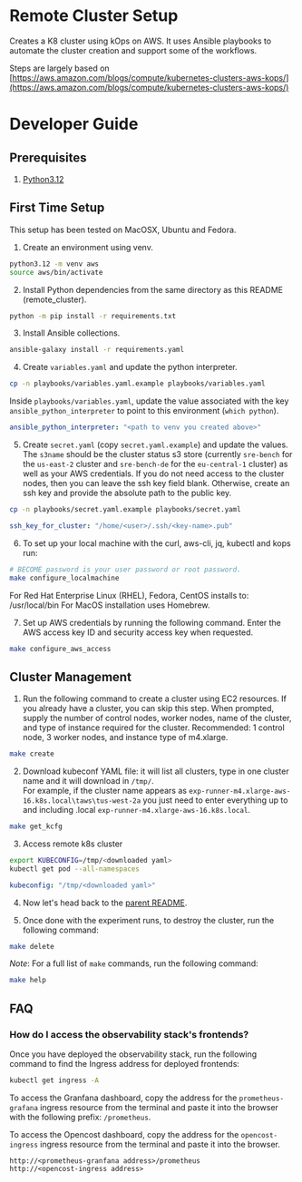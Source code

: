 # Remote Cluster Setup

Creates a K8 cluster using kOps on AWS. It uses Ansible playbooks to automate the cluster creation and support some of the workflows. 

Steps are largely based on [https://aws.amazon.com/blogs/compute/kubernetes-clusters-aws-kops/](https://aws.amazon.com/blogs/compute/kubernetes-clusters-aws-kops/)

# Developer Guide

## Prerequisites

1. [Python3.12](https://www.python.org/downloads/)

## First Time Setup

This setup has been tested on MacOSX, Ubuntu and Fedora.

1. Create an environment using venv.
```bash
python3.12 -m venv aws
source aws/bin/activate
```

2. Install Python dependencies from the same directory as this README (remote_cluster).
```bash
python -m pip install -r requirements.txt
```

3. Install Ansible collections.
```bash
ansible-galaxy install -r requirements.yaml
```

4. Create `variables.yaml` and update the python interpreter.
```bash
cp -n playbooks/variables.yaml.example playbooks/variables.yaml
```

Inside `playbooks/variables.yaml`, update the value associated with the key `ansible_python_interpreter` to point to this environment (`which python`).
```yaml
ansible_python_interpreter: "<path to venv you created above>"
```

5. Create `secret.yaml` (copy `secret.yaml.example`) and update the values. The `s3name` should be the cluster status s3 store (currently `sre-bench` for the `us-east-2` cluster and `sre-bench-de` for the `eu-central-1` cluster) as well as your AWS credentials. If you do not need access to the cluster nodes, then you can leave the ssh key field blank. Otherwise, create an ssh key and provide the absolute path to the public key.
```bash
cp -n playbooks/secret.yaml.example playbooks/secret.yaml
```
```yaml
ssh_key_for_cluster: "/home/<user>/.ssh/<key-name>.pub"
```

6. To set up your local machine with the curl, aws-cli, jq, kubectl and kops run:
```bash
# BECOME password is your user password or root password. 
make configure_localmachine
```
For Red Hat Enterprise Linux (RHEL), Fedora, CentOS installs to: /usr/local/bin
For MacOS installation uses Homebrew.

7. Set up AWS credentials by running the following command. Enter the AWS access key ID and security access key when requested.
```bash
make configure_aws_access
```

## Cluster Management

1. Run the following command to create a cluster using EC2 resources. If you already have a cluster, you can skip this step. When prompted, supply the number of control nodes, worker nodes, name of the cluster, and type of instance required for the cluster. Recommended: 1 control node, 3 worker nodes, and instance type of m4.xlarge.
```bash
make create
```

2. Download kubeconf YAML file: it will list all clusters, type in one cluster name and it will download in `/tmp/`.  
   For example, if the cluster name appears as `exp-runner-m4.xlarge-aws-16.k8s.local\taws\tus-west-2a` you just need to enter everything up to and including .local `exp-runner-m4.xlarge-aws-16.k8s.local`.
```bash
make get_kcfg
```

3. Access remote k8s cluster
```bash
export KUBECONFIG=/tmp/<downloaded yaml>
kubectl get pod --all-namespaces
```

```yaml
kubeconfig: "/tmp/<downloaded yaml>"
```

4. Now let's head back to the [parent README](../README.md).
   
5. Once done with the experiment runs, to destroy the cluster, run the following command:
```bash
make delete
```

_Note_: For a full list of `make` commands, run the following command:
```bash
make help
```

## FAQ

### How do I access the observability stack's frontends?

Once you have deployed the observability stack, run the following command to find the Ingress address for deployed frontends:

```bash
kubectl get ingress -A
```

To access the Granfana dashboard, copy the address for the `prometheus-grafana` ingress resource from the terminal and paste it into the browser with the following prefix: `/prometheus`.

To access the Opencost dashboard, copy the address for the `opencost-ingress` ingress resource from the terminal and paste it into the browser.

```console
http://<prometheus-granfana address>/prometheus
http://<opencost-ingress address>
```
